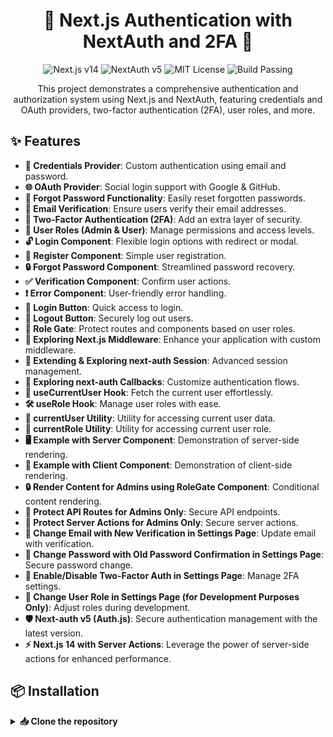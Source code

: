 <h1 align="center">🚀 Next.js Authentication with NextAuth and 2FA 🔐</h1>

<p align="center">
  <img src="https://img.shields.io/badge/Next.js-v14-blue" alt="Next.js v14" />
  <img src="https://img.shields.io/badge/NextAuth-v5-brightgreen" alt="NextAuth v5" />
  <img src="https://img.shields.io/badge/license-MIT-green" alt="MIT License" />
  <img src="https://img.shields.io/badge/build-passing-brightgreen" alt="Build Passing" />
</p>

<p align="center">
  This project demonstrates a comprehensive authentication and authorization system using Next.js and NextAuth, featuring credentials and OAuth providers, two-factor authentication (2FA), user roles, and more.
</p>

<h2>✨ Features</h2>

<ul>
  <li><strong>🔑 Credentials Provider</strong>: Custom authentication using email and password.</li>
  <li><strong>🌐 OAuth Provider</strong>: Social login support with Google & GitHub.</li>
  <li><strong>🔄 Forgot Password Functionality</strong>: Easily reset forgotten passwords.</li>
  <li><strong>📧 Email Verification</strong>: Ensure users verify their email addresses.</li>
  <li><strong>🔐 Two-Factor Authentication (2FA)</strong>: Add an extra layer of security.</li>
  <li><strong>👥 User Roles (Admin & User)</strong>: Manage permissions and access levels.</li>
  <li><strong>🔓 Login Component</strong>: Flexible login options with redirect or modal.</li>
  <li><strong>📝 Register Component</strong>: Simple user registration.</li>
  <li><strong>🔒 Forgot Password Component</strong>: Streamlined password recovery.</li>
  <li><strong>✅ Verification Component</strong>: Confirm user actions.</li>
  <li><strong>❗ Error Component</strong>: User-friendly error handling.</li>
  <li><strong>🔘 Login Button</strong>: Quick access to login.</li>
  <li><strong>🚪 Logout Button</strong>: Securely log out users.</li>
  <li><strong>🔐 Role Gate</strong>: Protect routes and components based on user roles.</li>
  <li><strong>🔧 Exploring Next.js Middleware</strong>: Enhance your application with custom middleware.</li>
  <li><strong>🔄 Extending & Exploring next-auth Session</strong>: Advanced session management.</li>
  <li><strong>🔀 Exploring next-auth Callbacks</strong>: Customize authentication flows.</li>
  <li><strong>👤 useCurrentUser Hook</strong>: Fetch the current user effortlessly.</li>
  <li><strong>🛠️ useRole Hook</strong>: Manage user roles with ease.</li>
  <li><strong>👥 currentUser Utility</strong>: Utility for accessing current user data.</li>
  <li><strong>🔐 currentRole Utility</strong>: Utility for accessing current user role.</li>
  <li><strong>🖥️ Example with Server Component</strong>: Demonstration of server-side rendering.</li>
  <li><strong>📱 Example with Client Component</strong>: Demonstration of client-side rendering.</li>
  <li><strong>🔒 Render Content for Admins using RoleGate Component</strong>: Conditional content rendering.</li>
  <li><strong>🔐 Protect API Routes for Admins Only</strong>: Secure API endpoints.</li>
  <li><strong>🔐 Protect Server Actions for Admins Only</strong>: Secure server actions.</li>
  <li><strong>📧 Change Email with New Verification in Settings Page</strong>: Update email with verification.</li>
  <li><strong>🔑 Change Password with Old Password Confirmation in Settings Page</strong>: Secure password change.</li>
  <li><strong>🔐 Enable/Disable Two-Factor Auth in Settings Page</strong>: Manage 2FA settings.</li>
  <li><strong>👥 Change User Role in Settings Page (for Development Purposes Only)</strong>: Adjust roles during development.</li>
  <li><strong>🛡️ Next-auth v5 (Auth.js)</strong>: Secure authentication management with the latest version.</li>
  <li><strong>⚡ Next.js 14 with Server Actions</strong>: Leverage the power of server-side actions for enhanced performance.</li>
</ul>

<h2>📦 Installation</h2>

<details>
  <summary><strong>📥 Clone the repository</strong></summary>

  ```
  git clone https://github.com/your-repo/nextjs-auth.git
  cd nextjs-auth
  ```

## 📦 Installation

1. **📥 Clone the repository**:
    ```
    git clone https://github.com/your-repo/nextjs-auth.git
    cd nextjs-auth
    ```

2. **📦 Install dependencies**:
    ```
    npm install
    ```

3. **⚙️ Create a `.env.local` file and configure the environment variables**:

    ```
    NEXTAUTH_SECRET=your-secret
    NEXTAUTH_URL=http://localhost:3000

    GOOGLE_CLIENT_ID=your-google-client-id
    GOOGLE_CLIENT_SECRET=your-google-client-secret

    GITHUB_CLIENT_ID=your-github-client-id
    GITHUB_CLIENT_SECRET=your-github-client-secret

    EMAIL_SERVER=smtp://your-email-server
    EMAIL_FROM=your-email@example.com
    ```

4. **🚀 Run the development server**:
    ```
    npm run dev
    ```

<h2>🛠️ Usage</h2>
<h3>🔑 Authentication Components</h3>
<ul>
  <li><strong>🔓 Login Component</strong>: Provides a login form with options for credentials or social login.</li>
  <li><strong>📝 Register Component</strong>: Handles user registration with email and password.</li>
  <li><strong>🔒 Forgot Password Component</strong>: Allows users to reset their passwords via email.</li>
  <li><strong>✅ Verification Component</strong>: Manages email verification processes.</li>
  <li><strong>❗ Error Component</strong>: Displays user-friendly error messages.</li>
</ul>
<h3>🔘 Authentication Buttons</h3>
<ul>
  <li><strong>🔑 Login Button</strong>: Initiates the login process.</li>
  <li><strong>🚪 Logout Button</strong>: Logs out the user.</li>
</ul>
<h3>⚙️ Hooks and Utilities</h3>
<ul>
  <li><strong>👤 useCurrentUser Hook</strong>: Fetches the currently authenticated user.</li>
  <li><strong>🛠️ useRole Hook</strong>: Manages user roles and permissions.</li>
  <li><strong>👥 currentUser Utility</strong>: Accesses current user data.</li>
  <li><strong>🔐 currentRole Utility</strong>: Accesses current user role.</li>
</ul>
<h3>🔧 Middleware and Callbacks</h3>
<ul>
  <li><strong>🔧 Middleware</strong>: Enhance your application with custom middleware for authentication.</li>
  <li><strong>🔀 Callbacks</strong>: Customize authentication flows using NextAuth callbacks.</li>
</ul>
<h3>💻 Examples and Security</h3>
<ul>
  <li><strong>🖥️ Server Component Example</strong>: Demonstrates server-side rendering.</li>
  <li><strong>📱 Client Component Example</strong>: Demonstrates client-side rendering.</li>
  <li><strong>🔒 RoleGate Component</strong>: Protects content based on user roles.</li>
  <li><strong>🔐 Protected API Routes</strong>: Secures API endpoints for admins only.</li>
  <li><strong>🔐 Protected Server Actions</strong>: Secures server actions for admins only.</li>
</ul>
<h3>⚙️ Settings and Management</h3>
<ul>
  <li><strong>⚙️ Settings Page</strong>: Manage user settings, including changing email and password.</li>
  <li><strong>🔐 2FA Management</strong>: Enable or disable two-factor authentication.</li>
  <li><strong>👥 Role Management</strong>: Change user roles (for development purposes).</li>
</ul>
<h2>🤝 Contributing</h2>
<p>We welcome contributions! Please read our <a href="CONTRIBUTING.md">contributing guidelines</a> to get started.</p>
<h2>📜 License</h2>
<p>This project is licensed under the MIT License. See the <a href="LICENSE">LICENSE</a> file for more details.</p>
<hr/>
<p align="center">
  Made with ❤️ by <a href="https://yourwebsite.com">Your Name</a>
</p>
